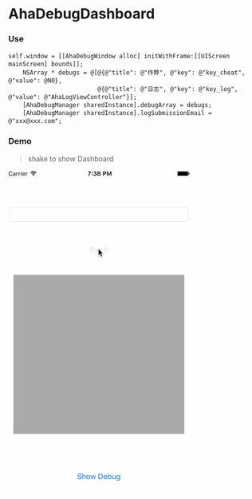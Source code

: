 AhaDebugDashboard
=================

### Use

```
self.window = [[AhaDebugWindow alloc] initWithFrame:[[UIScreen mainScreen] bounds]];
    NSArray * debugs = @[@{@"title": @"作弊", @"key": @"key_cheat", @"value": @NO},
                         @{@"title": @"日志", @"key": @"key_log", @"value": @"AhaLogViewController"}];
    [AhaDebugManager sharedInstance].debugArray = debugs;
    [AhaDebugManager sharedInstance].logSubmissionEmail = @"xxx@xxx.com";
``` 

### Demo

> shake to show Dashboard


![](demo.gif)
